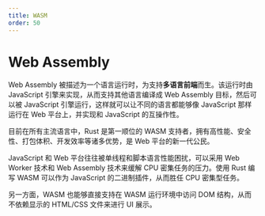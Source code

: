 ```yaml
---
title: WASM
order: 50
---
```


# Web Assembly
Web Assembly 被描述为一个语言运行时，为支持**多语言前端**而生。该运行时由 JavaScript 引擎来实现，从而支持其他语言编译成 Web Assembly 目标，然后可以被 JavaScript 引擎运行，这样就可以让不同的语言都能够像 JavaScript 那样运行在 Web 平台上，并实现和 JavaScript 的互操作性。

目前在所有主流语言中，Rust 是第一顺位的 WASM 支持者，拥有高性能、安全性、打包体积、开发效率等诸多优势，是 Web 平台的新一代公民。

JavaScript 和 Web 平台往往被单线程和脚本语言性能困扰，可以采用 Web Worker 技术和 Web Assembly 技术来缓解 CPU 密集任务的压力。使用 Rust 编写 WASM 可以作为 JavaScript 的二进制插件，从而胜任 CPU 密集型任务。

另一方面，WASM 也能够直接支持在 WASM 运行环境中访问 DOM 结构，从而不依赖显示的 HTML/CSS 文件来进行 UI 展示。